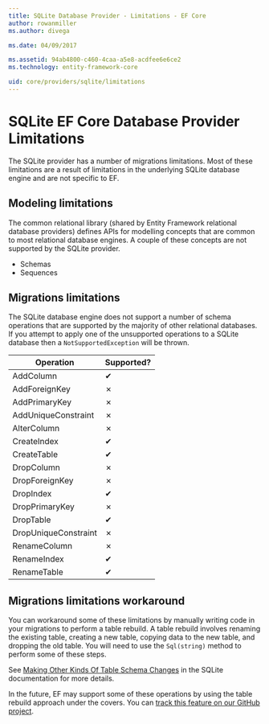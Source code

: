 ```yaml
---
title: SQLite Database Provider - Limitations - EF Core
author: rowanmiller
ms.author: divega

ms.date: 04/09/2017

ms.assetid: 94ab4800-c460-4caa-a5e8-acdfee6e6ce2
ms.technology: entity-framework-core

uid: core/providers/sqlite/limitations
---
```

# SQLite EF Core Database Provider Limitations

The SQLite provider has a number of migrations limitations. Most of these limitations are a result of limitations in the underlying SQLite database engine and are not specific to EF.

## Modeling limitations

The common relational library (shared by Entity Framework relational database providers) defines APIs for modelling concepts that are common to most relational database engines. A couple of these concepts are not supported by the SQLite provider.

* Schemas
* Sequences

## Migrations limitations

The SQLite database engine does not support a number of schema operations that are supported by the majority of other relational databases. If you attempt to apply one of the unsupported operations to a SQLite database then a `NotSupportedException` will be thrown.

| Operation            | Supported? |
| -------------------- | ---------- |
| AddColumn            | ✔          |
| AddForeignKey        | ✗          |
| AddPrimaryKey        | ✗          |
| AddUniqueConstraint  | ✗          |
| AlterColumn          | ✗          |
| CreateIndex          | ✔          |
| CreateTable          | ✔          |
| DropColumn           | ✗          |
| DropForeignKey       | ✗          |
| DropIndex            | ✔          |
| DropPrimaryKey       | ✗          |
| DropTable            | ✔          |
| DropUniqueConstraint | ✗          |
| RenameColumn         | ✗          |
| RenameIndex          | ✔          |
| RenameTable          | ✔          |

## Migrations limitations workaround

You can workaround some of these limitations by manually writing code in your migrations to perform a table rebuild. A table rebuild involves renaming the existing table, creating a new table, copying data to the new table, and dropping the old table. You will need to use the `Sql(string)` method to perform some of these steps.

See [Making Other Kinds Of Table Schema Changes](http://sqlite.org/lang_altertable.html#otheralter) in the SQLite documentation for more details.

In the future, EF may support some of these operations by using the table rebuild approach under the covers. You can [track this feature on our GitHub project](https://github.com/aspnet/EntityFramework/issues/329).
